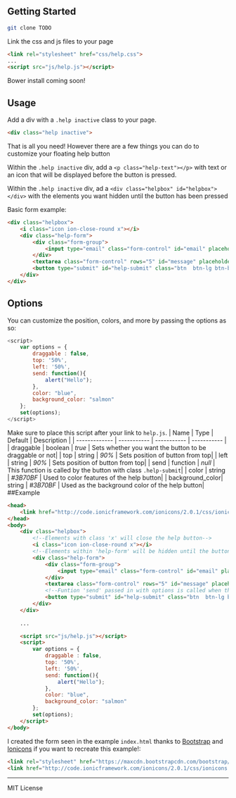 ## Getting Started

```bash
git clone TODO
```

Link the css and js files to your page
```html
<link rel="stylesheet" href="css/help.css">
...
<script src="js/help.js"></script>
```
Bower install coming soon!

## Usage
Add a div with a `.help inactive` class to your page.
```html
<div class="help inactive">
```

That is all you need! However there are a few things you can do to customize your floating help button

Within the `.help inactive` div, add a `<p class="help-text"></p>` with text or an icon that will be displayed before the button is pressed. 

Within the `.help inactive` div, ad a `<div class="helpbox" id="helpbox"></div>` with the elements you want hidden until the button has been pressed

Basic form example:
```html
<div class="helpbox">
    <i class="icon ion-close-round x"></i>
    <div class="help-form">
        <div class="form-group">
            <input type="email" class="form-control" id="email" placeholder="Email" required>
        </div>
        <textarea class="form-control" rows="5" id="message" placeholder="Message" required></textarea>
        <button type="submit" id="help-submit" class="btn  btn-lg btn-block">SEND</button>
    </div>
</div>
```

## Options
You can customize the position, colors, and more by passing the options as so: 
```js
<script>
	var options = {
        draggable : false,
        top: '50%',
        left: '50%',
        send: function(){
            alert("Hello");
        },
        color: "blue",
        background_color: "salmon"
    };
    set(options);
</script>
```

Make sure to place this script after your link to `help.js`.
| Name          | Type        | Default     | Description |
| ------------- | ----------- | ----------- | ----------- |
| draggable     | boolean     | _true_      | Sets whether you want the button to be draggable or not|
| top           | string      | _90%_       | Sets position of button from top|
| left          | string      | _90%_       | Sets position of button from top|
| send          | function    | _null_      | This function is called by the button with class `.help-submit`|
| color         | string      | _#3B70BF_   | Used to color features of the help button|
| background_color| string    | _#3B70BF_   | Used as the background color of the help button|
##Example
```html
<head>
	<link href="http://code.ionicframework.com/ionicons/2.0.1/css/ionicons.min.css" rel="stylesheet"/>
</head>
<body>
	<div class="helpbox">
		<!--Elements with class 'x' will close the help button-->
	    <i class="icon ion-close-round x"></i> 
	    <!--Elements within 'help-form' will be hidden until the button is clicked-->
	    <div class="help-form">
	        <div class="form-group">
	            <input type="email" class="form-control" id="email" placeholder="Email" required>
	        </div>
	        <textarea class="form-control" rows="5" id="message" placeholder="Message" required></textarea>
	        <!--Funtion 'send' passed in with options is called when this button is clicked-->
	        <button type="submit" id="help-submit" class="btn  btn-lg btn-block">SEND</button>
	    </div>
	</div>
	
	...

	<script src="js/help.js"></script>
	<script>
		var options = {
	        draggable : false,
	        top: '50%',
	        left: '50%',
	        send: function(){
	            alert("Hello");
	        },
	        color: "blue",
	        background_color: "salmon"
	    };
	    set(options);
	</script>
</body>
```

I created the form seen in the example `index.html` thanks to [Bootstrap](http://getbootstrap.com/) and [Ionicons](http://ionicons.com/) if you want to recreate this example!:
```html
<link rel="stylesheet" href="https://maxcdn.bootstrapcdn.com/bootstrap/3.3.5/css/bootstrap.min.css">
<link href="http://code.ionicframework.com/ionicons/2.0.1/css/ionicons.min.css" rel="stylesheet"/>
```
---

MIT License

